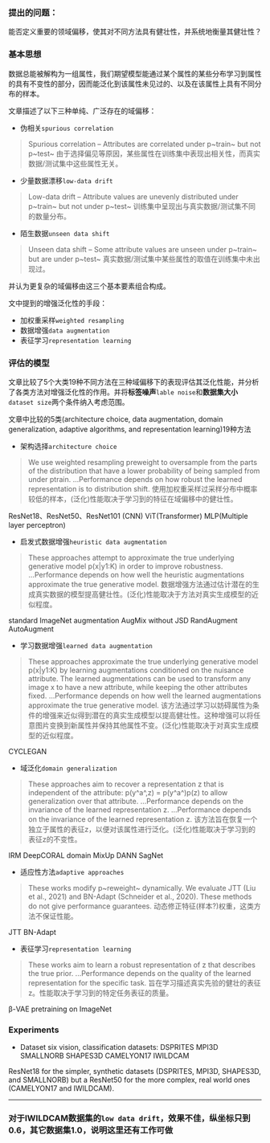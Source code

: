 ### 提出的问题：

能否定义重要的领域偏移，使其对不同方法具有健壮性，并系统地衡量其健壮性？

### 基本思想

数据总能被解构为一组属性，我们期望模型能通过某个属性的某些分布学习到属性的具有不变性的部分，因而能泛化到该属性未见过的、以及在该属性上具有不同分布的样本。

文章描述了以下三种单纯、广泛存在的域偏移：

- 伪相关`spurious correlation`
> Spurious correlation – Attributes are correlated under p~train~ but not p~test~
由于选择偏见等原因，某些属性在训练集中表现出相关性，而真实数据/测试集中这些属性无关。

- 少量数据漂移`low-data drift `
> Low-data drift – Attribute values are unevenly distributed under p~train~ but not under p~test~
训练集中呈现出与真实数据/测试集不同的数量分布。

- 陌生数据`unseen data shift`
> Unseen data shift – Some attribute values are unseen under p~train~ but are under p~test~
真实数据/测试集中某些属性的取值在训练集中未出现过。

并认为更复杂的域偏移由这三个基本要素组合构成。

文中提到的增强泛化性的手段：
- 加权重采样`weighted resampling`
- 数据增强`data augmentation`
- 表征学习`representation learning`

### 评估的模型

文章比较了5个大类19种不同方法在三种域偏移下的表现评估其泛化性能，并分析了各类方法对增强泛化性的作用。并将**标签噪声**`lable noise`和**数据集大小**`dataset size`两个条件纳入考虑范围。

文章中比较的5类(architecture choice, data augmentation, domain generalization, adaptive algorithms, and representation learning)19种方法
- 架构选择`architecture choice`
> We use weighted resampling preweight to oversample from the parts of the distribution that have a lower probability of being sampled from under ptrain. ...Performance depends on how robust the learned representation is to distribution shift.
使用加权重采样过采样分布中概率较低的样本，(泛化)性能取决于学习到的特征在域偏移中的健壮性。

ResNet18、ResNet50、ResNet101  (CNN)
ViT(Transformer)
MLP(Multiple layer perceptron)

- 启发式数据增强`heuristic data augmentation`
> These approaches attempt to approximate the true underlying generative model p(x|y1:K) in order to improve robustness. ...Performance depends on how well the heuristic augmentations approximate the true generative model.
数据增强方法通过估计潜在的生成真实数据的模型提高健壮性。(泛化)性能取决于方法对真实生成模型的近似程度。

standard ImageNet augmentation
AugMix without JSD
RandAugment
AutoAugment

- 学习数据增强`learned data augmentation`
> These approaches approximate the true underlying generative model p(x|y1:K) by learning augmentations conditioned on the nuisance attribute. The learned augmentations can be used to transform any image x to have a new attribute, while keeping the other attributes fixed. ...Performance depends on how well the learned augmentations approximate the true generative model.
该方法通过学习以妨碍属性为条件的增强来近似得到潜在的真实生成模型以提高健壮性。这种增强可以将任意图片变换到新属性并保持其他属性不变。(泛化)性能取决于对真实生成模型的近似程度。

CYCLEGAN

- 域泛化`domain generalization`
> These approaches aim to recover a representation z that is independent of the attribute: p(y^a^,z) = p(y^a^)p(z) to allow generalization over that attribute. ...Performance depends on the invariance of the learned representation z. ...Performance depends on the invariance of the learned representation z.
该方法旨在恢复一个独立于属性的表征z，以便对该属性进行泛化。(泛化)性能取决于学习到的表征z的不变性。

IRM
DeepCORAL
domain MixUp
DANN
SagNet

- 适应性方法`adaptive approaches`
> These works modify p~reweight~ dynamically. We evaluate JTT (Liu et al., 2021) and BN-Adapt (Schneider et al., 2020). These methods do not give performance guarantees.
动态修正特征(样本?)权重，这类方法不保证性能。

JTT
BN-Adapt

- 表征学习`representation learning`
> These works aim to learn a robust representation of z that describes the true prior. ...Performance depends on the quality of the learned representation for the specific task.
旨在学习描述真实先验的健壮的表征z。性能取决于学习到的特定任务表征的质量。

β-VAE
pretraining on ImageNet

### Experiments
- Dataset
six vision, classification datasets:
DSPRITES
MPI3D
SMALLNORB
SHAPES3D
CAMELYON17
IWILDCAM

ResNet18 for the simpler, synthetic datasets (DSPRITES, MPI3D, SHAPES3D, and SMALLNORB)
but a ResNet50 for the more complex, real world ones (CAMELYON17 and IWILDCAM).




---

### 对于IWILDCAM数据集的`low data drift`，效果不佳，纵坐标只到0.6，其它数据集1.0，说明这里还有工作可做